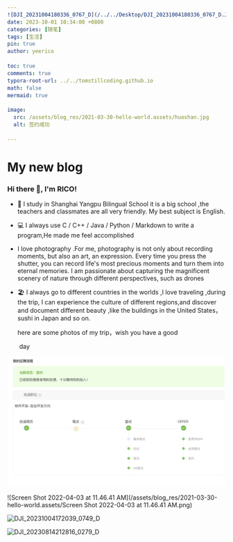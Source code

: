 ```yaml
---
![DJI_20231004180336_0767_D](/../../Desktop/DJI_20231004180336_0767_D.JPG)title: 你好，世界！
date: 2023-10-01 10:34:00 +0800
categories: [随笔]
tags: [生活]
pin: true
author: yeerico

toc: true
comments: true
typora-root-url: ../../tomstillcoding.github.io
math: false
mermaid: true

image:
  src: /assets/blog_res/2021-03-30-hello-world.assets/huoshan.jpg
  alt: 签约成功

---
```






# My new blog 

### Hi there 👋, I'm RICO!

- 🏫  I study in Shanghai Yangpu Bilingual School it is a big school ,the teachers and classmates are all very friendly. My best subject is English. 

- 💻  I always use C / C++ / Java  / Python / Markdown to write a program,He made me feel accomplished

-   I love photography .For me, photography is not only about recording moments, but also an art, an expression. Every time you press the shutter, you can record life's most precious moments and turn them into eternal memories. I am passionate about capturing the magnificent scenery of nature through different perspectives, such as drones

- 🏖️  I always go to different countries in the worlds ,I love traveling ,during the trip, I can experience the culture of different regions,and discover and document different beauty ,like the buildings in the United States，sushi in Japan and so on.

  here are some photos of my trip，wish you have a good 
  
  ​      day

![image-20220327184021601](/assets/blog_res/2021-03-30-hello-world.assets/image-20220327184021601.png)

![Screen Shot 2022-04-03 at 11.46.41 AM](/assets/blog_res/2021-03-30-hello-world.assets/Screen Shot 2022-04-03 at 11.46.41 AM.png)

![DJI_20231004172039_0749_D](/../../Desktop/DJI_20231004172039_0749_D.JPG)

![DJI_20230814212816_0279_D](/../../Desktop/DJI_20230814212816_0279_D.JPG)